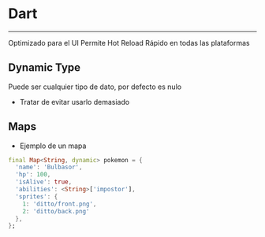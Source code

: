 # Dart
---
Optimizado para el UI
Permite Hot Reload
Rápido en todas las plataformas

## Dynamic Type
Puede ser cualquier tipo de dato, por defecto es nulo

- Tratar de evitar usarlo demasiado

## Maps

- Ejemplo de un mapa
````dart
final Map<String, dynamic> pokemon = {
  'name': 'Bulbasor',
  'hp': 100,
  'isAlive': true,
  'abilities': <String>['impostor'],
  'sprites': {
    1: 'ditto/front.png',
    2: 'ditto/back.png'
  },
};
````





